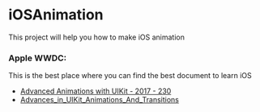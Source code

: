# iOSAnimation
This project will help you how to make iOS animation

### Apple WWDC:
This is the best place where you can find the best document to learn iOS

* [Advanced Animations with UIKit - 2017 - 230](https://developer.apple.com/videos/play/wwdc2017/230/)
* [Advances_in_UIKit_Animations_And_Transitions](https://developer.apple.com/videos/play/wwdc2016/216/)
